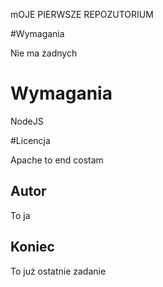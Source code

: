 mOJE PIERWSZE REPOZUTORIUM

#Wymagania

Nie ma żadnych

# Wymagania

NodeJS

#Licencja

Apache to end costam

## Autor
To ja

## Koniec

To już ostatnie zadanie
